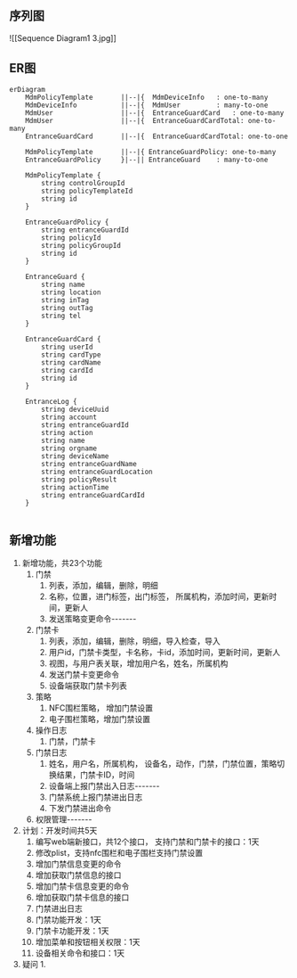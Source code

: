 ## 序列图
![[Sequence Diagram1 3.jpg]]
## ER图
```mermaid
erDiagram
	MdmPolicyTemplate		||--|{ 	MdmDeviceInfo	: one-to-many
	MdmDeviceInfo			||--|{ 	MdmUser			: many-to-one
	MdmUser					||--|{ 	EntranceGuardCard	: one-to-many
	MdmUser					||--|{ 	EntranceGuardCardTotal: one-to-many
	EntranceGuardCard		||--|{ 	EntranceGuardCardTotal: one-to-one
	
	MdmPolicyTemplate		||--|{ EntranceGuardPolicy: one-to-many
	EntranceGuardPolicy		}|--|| EntranceGuard	: many-to-one
	
	MdmPolicyTemplate {
		string controlGroupId
		string policyTemplateId
		string id
	}

	EntranceGuardPolicy {
	    string entranceGuardId
	    string policyId
        string policyGroupId
		string id
    }

	EntranceGuard {
	    string name
		string location
		string inTag
		string outTag
		string tel
    }
	
	EntranceGuardCard {
	    string userId
		string cardType
		string cardName
		string cardId
		string id
    }
	
	EntranceLog {
		string deviceUuid
		string account
		string entranceGuardId
		string action
		string name
		string orgname
		string deviceName
		string entranceGuardName
		string entranceGuardLocation
		string policyResult
		string actionTime
		string entranceGuardCardId
	}
	
```

## 新增功能
1. 新增功能，共23个功能
	1. 门禁
		1. 列表，添加，编辑，删除，明细
		2. 名称，位置，进门标签，出门标签， 所属机构，添加时间，更新时间，更新人
		3. 发送策略变更命令-------
	2. 门禁卡
		1. 列表，添加，编辑，删除，明细，导入检查，导入
		2. 用户id，门禁卡类型，卡名称，卡id，添加时间，更新时间，更新人
		3. 视图，与用户表关联，增加用户名，姓名，所属机构
		4. 发送门禁卡变更命令
		5. 设备端获取门禁卡列表
	3. 策略
		1. NFC围栏策略， 增加门禁设置
		2. 电子围栏策略，增加门禁设置
	4. 操作日志
		1. 门禁，门禁卡
	5. 门禁日志
		1. 姓名，用户名，所属机构， 设备名，动作，门禁，门禁位置，策略切换结果，门禁卡ID，时间
		2. 设备端上报门禁出入日志-------
		3. 门禁系统上报门禁进出日志
		4. 下发门禁进出命令
	6. 权限管理-------
2. 计划：开发时间共5天
	1. 编写web端新接口，共12个接口， 支持门禁和门禁卡的接口：1天
	2. 修改plist，支持nfc围栏和电子围栏支持门禁设置
	3. 增加门禁信息变更的命令
	4. 增加获取门禁信息的接口
	5. 增加门禁卡信息变更的命令
	6. 增加获取门禁卡信息的接口
	7. 门禁进出日志
	8. 门禁功能开发：1天
	9. 门禁卡功能开发：1天
	10. 增加菜单和按钮相关权限：1天
	11. 设备相关命令和接口：1天
3. 疑问
	1. 


